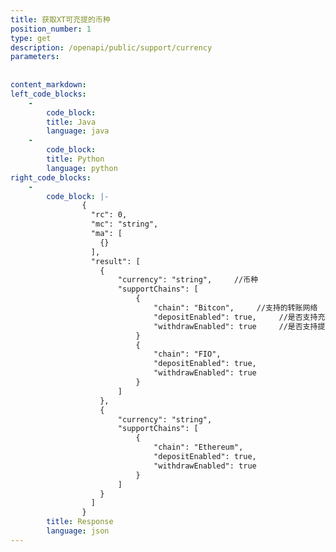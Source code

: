 ```yaml
---
title: 获取XT可充提的币种
position_number: 1
type: get
description: /openapi/public/support/currency
parameters:
    
        
content_markdown:
left_code_blocks:
    -
        code_block:
        title: Java
        language: java
    -
        code_block:
        title: Python
        language: python
right_code_blocks:
    -
        code_block: |-
                {
                  "rc": 0,
                  "mc": "string",
                  "ma": [
                    {}
                  ],
                  "result": [
                    {
                        "currency": "string",     //币种
                        "supportChains": [
                            {
                                "chain": "Bitcon",     //支持的转账网络
                                "depositEnabled": true,     //是否支持充值，true:支持，false:不支持
                                "withdrawEnabled": true     //是否支持提现，true:支持，false:不支持
                            }
                            {
                                "chain": "FIO",
                                "depositEnabled": true,
                                "withdrawEnabled": true
                            }
                        ]           
                    },
                    {
                        "currency": "string",
                        "supportChains": [
                            {
                                "chain": "Ethereum",
                                "depositEnabled": true,
                                "withdrawEnabled": true
                            }
                        ]
                    }
                  ]
                }
        title: Response
        language: json
---
```

